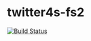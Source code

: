 twitter4s-fs2
==============

[![Build Status](https://travis-ci.org/peterbecich/twitter4s-fs2.svg?branch=master)](https://travis-ci.org/peterbecich/twitter4s-fs2)

